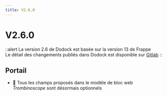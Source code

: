 ```yaml
---
title: V2.6.0
---
```


# V2.6.0

::alert
La version 2.6 de Dodock est basée sur la version 13 de Frappe  
Le détail des changements publiés dans Dodock est disponible sur [Gitlab](https://gitlab.com/dokos/dodock/-/releases)
::

## Portail

- :rocket: Tous les champs proposés dans le modèle de bloc web _Trombinoscope_ sont désormais optionnels

